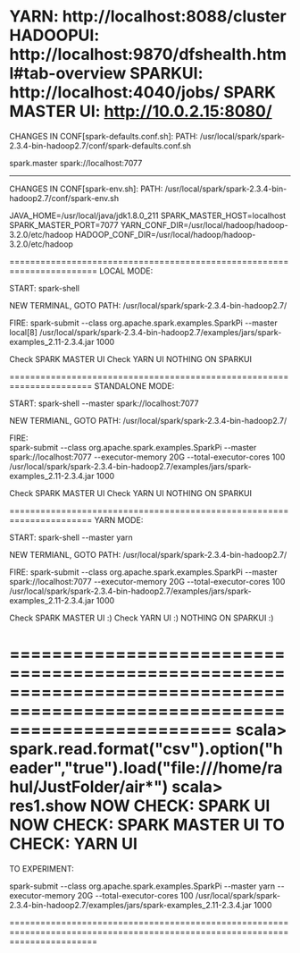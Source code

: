 YARN: http://localhost:8088/cluster
HADOOPUI: http://localhost:9870/dfshealth.html#tab-overview
SPARKUI: http://localhost:4040/jobs/
SPARK MASTER UI: http://10.0.2.15:8080/ 
 ======================================================================

CHANGES IN CONF[spark-defaults.conf.sh]:
PATH: /usr/local/spark/spark-2.3.4-bin-hadoop2.7/conf/spark-defaults.conf.sh

spark.master                     spark://localhost:7077

-----------------------------------------------------------------------

CHANGES IN CONF[spark-env.sh]:
PATH: /usr/local/spark/spark-2.3.4-bin-hadoop2.7/conf/spark-env.sh

JAVA_HOME=/usr/local/java/jdk1.8.0_211
SPARK_MASTER_HOST=localhost
SPARK_MASTER_PORT=7077
YARN_CONF_DIR=/usr/local/hadoop/hadoop-3.2.0/etc/hadoop
HADOOP_CONF_DIR=/usr/local/hadoop/hadoop-3.2.0/etc/hadoop

=======================================================================
LOCAL MODE:
 
 START: spark-shell
 
 NEW TERMINAL, GOTO PATH: /usr/local/spark/spark-2.3.4-bin-hadoop2.7/
 
 FIRE: spark-submit   --class org.apache.spark.examples.SparkPi   --master local[8]   /usr/local/spark/spark-2.3.4-bin-hadoop2.7/examples/jars/spark-examples_2.11-2.3.4.jar   1000
 
 
 
 Check SPARK MASTER UI 
 Check YARN UI 
 NOTHING ON SPARKUI 
  
 
 
 ======================================================================
 STANDALONE MODE:
 
 START:  spark-shell --master spark://localhost:7077
 
 NEW TERMIANL, GOTO PATH: /usr/local/spark/spark-2.3.4-bin-hadoop2.7/
 
 FIRE:  
spark-submit   --class org.apache.spark.examples.SparkPi   --master spark://localhost:7077   --executor-memory 20G   --total-executor-cores 100   /usr/local/spark/spark-2.3.4-bin-hadoop2.7/examples/jars/spark-examples_2.11-2.3.4.jar 1000

 
 Check SPARK MASTER UI 
 Check YARN UI 
 NOTHING ON SPARKUI 
  
 
 
 ======================================================================
 YARN MODE:
 
 START:  spark-shell --master yarn
 
 NEW TERMIANL, GOTO PATH: /usr/local/spark/spark-2.3.4-bin-hadoop2.7/
 
 FIRE: 
spark-submit   --class org.apache.spark.examples.SparkPi   --master spark://localhost:7077   --executor-memory 20G   --total-executor-cores 100   /usr/local/spark/spark-2.3.4-bin-hadoop2.7/examples/jars/spark-examples_2.11-2.3.4.jar 1000

 Check SPARK MASTER UI :)
 Check YARN UI :)
 NOTHING ON SPARKUI :)
 
 
 
 =============================================================================================================================
scala> spark.read.format("csv").option("header","true").load("file:///home/rahul/JustFolder/air*")
scala> res1.show
NOW CHECK: SPARK UI
NOW CHECK: SPARK MASTER UI
TO CHECK: YARN UI
 =============================================================================================================================
TO EXPERIMENT:


spark-submit   --class org.apache.spark.examples.SparkPi   --master yarn   --executor-memory 20G   --total-executor-cores 100   /usr/local/spark/spark-2.3.4-bin-hadoop2.7/examples/jars/spark-examples_2.11-2.3.4.jar 1000
 
 =============================================================================================================================
 
 
 
